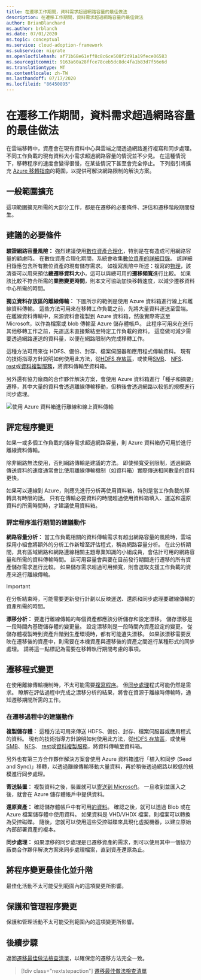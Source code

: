 ```yaml
---
title: 在遷移工作期間，資料需求超過網路容量的最佳做法
description: 在遷移工作期間，資料需求超過網路容量的最佳做法
author: BrianBlanchard
ms.author: brblanch
ms.date: 07/01/2020
ms.topic: conceptual
ms.service: cloud-adoption-framework
ms.subservice: migrate
ms.openlocfilehash: af71b68e61eff8c8c6ce508f2d91a19fece06583
ms.sourcegitcommit: 9163a60a28ffce78ceb5dc8dc4fa1b83d7f56e6d
ms.translationtype: MT
ms.contentlocale: zh-TW
ms.lasthandoff: 07/17/2020
ms.locfileid: "86450895"
---
```

<!-- cSpell:ignore HDFS databox VHDX -->

# <a name="best-practices-when-data-requirements-exceed-network-capacity-during-a-migration-effort"></a>在遷移工作期間，資料需求超過網路容量的最佳做法

在雲端移轉中，資產會在現有資料中心與雲端之間透過網路進行複寫和同步處理。 不同工作負載的現有資料大小需求超過網路容量的情況並不少見。 在這種情況下，移轉程序的速度會變得很慢，在某些情況下甚至會完全停止。 下列指引將擴充 [Azure 移轉指南](../azure-migration-guide/index.md)的範圍，以提供可解決網路限制的解決方案。

## <a name="general-scope-expansion"></a>一般範圍擴充

這項範圍擴充所需的大部分工作，都是在遷移的必要條件、評估和遷移階段期間發生。

## <a name="suggested-prerequisites"></a>建議的必要條件

**驗證網路容量風險：** 強烈建議使用[數位資產合理化](../../digital-estate/rationalize.md)，特別是在有造成可用網路容量的顧慮時。 在數位資產合理化期間，系統會收集[數位資產的詳細目錄](../../digital-estate/inventory.md)。 該詳細目錄應包含所有數位資產的現有儲存需求。 如複寫風險中所述：複寫的[物理](../migration-considerations/migrate/replicate.md#replication-risks---physics-of-replication)，該清查可以用來預估**總遷移資料大小**，這可以與總可用的**遷移頻寬**進行比較。 如果該比較不符合所需的**業務變更時間**，則本文可協助加快移轉速度，以減少遷移資料中心所需的時間。

**獨立資料存放區的離線傳輸：** 下圖所示的範例是使用 Azure 資料箱進行線上和離線資料傳輸。 這些方法可用來在移轉工作負載之前，先將大量資料運送至雲端。 在離線資料傳輸中，來源資料會複製到 Azure 資料箱，然後實際寄送至 Microsoft，以作為檔案或 blob 傳輸至 Azure 儲存體帳戶。 此程序可用來在進行其他移轉工作之前，先運送未直接繫結至特定工作負載的資料。 這麼做可減少需要透過網路運送的資料量，以便在網路限制內完成移轉工作。

這種方法可用來從 HDFS、備份、封存、檔案伺服器和應用程式傳輸資料。 現有的技術指導方針說明如何使用此方法，從[HDFS 存放區](https://docs.microsoft.com/azure/storage/blobs/data-lake-storage-migrate-on-premises-hdfs-cluster)，或使用[SMB](https://docs.microsoft.com/azure/databox/data-box-deploy-copy-data)、 [NFS](https://docs.microsoft.com/azure/databox/data-box-deploy-copy-data-via-nfs)、 [rest](https://docs.microsoft.com/azure/databox/data-box-deploy-copy-data-via-rest)或[資料複製服務](https://docs.microsoft.com/azure/databox/data-box-deploy-copy-data-via-copy-service)，將資料傳輸至資料箱。

另外還有協力廠商的合作夥伴解決方案，會使用 Azure 資料箱進行「種子和摘要」遷移，其中大量的資料會透過離線傳輸移動，但稍後會透過網路以較低的規模進行同步處理。

![使用 Azure 資料箱進行離線和線上資料傳輸](../../_images/migrate/data-box.png)

## <a name="assess-process-changes"></a>評定程序變更

如果一或多個工作負載的儲存需求超過網路容量，則 Azure 資料箱仍可用於進行離線資料傳輸。

除非網路無法使用，否則網路傳輸是建議的方法。 即使頻寬受到限制，透過網路傳送資料的速度通常會比使用離線傳輸機制（如資料箱）實際傳送相同數量的資料更快。

如果可以連線到 Azure，則應先進行分析再使用資料箱，特別是當工作負載的移轉具有時限的話。 只有在傳輸必要資料的時間超過使用資料箱填入、運送和還原資料的所需時間時，才建議使用資料箱。

### <a name="suggested-action-during-the-assess-process"></a>評定程序進行期間的建議動作

**網路容量分析：** 當工作負載相關的資料傳輸需求有超出網路容量的風險時，雲端採用小組會將額外的分析工作新增至評估程式，稱為網路容量分析。 在此分析期間，具有區域網路和網路連線相關主題專業知識的小組成員，會估計可用的網路容量和所需的資料傳輸時間。 該可用容量會與要在目前發行期間進行遷移的所有資產儲存需求進行比較。 如果儲存需求超過可用頻寬，則會選取支援工作負載的資產來進行離線傳輸。

> [!IMPORTANT]
> 在分析結束時，可能需要更新發行計劃以反映運送、還原和同步處理要離線傳輸的資產所需的時間。

**漂移分析：** 要進行離線傳輸的每個資產都應該分析儲存和設定漂移。 儲存漂移是一段時間內基礎儲存體的變更量。 設定漂移則是一段時間內資產設定的變更。 從儲存體複製時到資產升階到生產環境時，都有可能遺失漂移。 如果該漂移需要反映在遷移後的資產中，則需要在本機資產與遷移後的資產之間進行某種形式的同步處理。 請將這一點標記為需要在移轉執行期間考慮的事項。

## <a name="migration-process-changes"></a>遷移程式變更

在使用離線傳輸機制時，不太可能需要[複寫程序](../migration-considerations/migrate/replicate.md)。 但[同步處理](../migration-considerations/migrate/replicate.md)程式可能仍然是需求。 瞭解在評估過程中完成之漂移分析的結果，將會在資源于離線時傳輸時，通知遷移期間所需的工作。

### <a name="suggested-action-during-the-migration-process"></a>在遷移過程中的建議動作

**複製儲存體：** 這種方法可用來傳送 HDFS、備份、封存、檔案伺服器或應用程式的資料。 現有的技術指導方針說明如何使用此方法，從[HDFS 存放區](https://docs.microsoft.com/azure/storage/blobs/data-lake-storage-migrate-on-premises-hdfs-cluster)，或使用[SMB](https://docs.microsoft.com/azure/databox/data-box-deploy-copy-data)、 [NFS](https://docs.microsoft.com/azure/databox/data-box-deploy-copy-data-via-nfs)、 [rest](https://docs.microsoft.com/azure/databox/data-box-deploy-copy-data-via-rest)或[資料複製服務](https://docs.microsoft.com/azure/databox/data-box-deploy-copy-data-via-copy-service)，將資料傳輸至資料箱。

另外也有第三方合作夥伴解決方案會使用 Azure 資料箱進行「植入和同步 (Seed and Sync)」移轉，以透過離線傳輸移動大量資料，再於稍後透過網路以較低的規模進行同步處理。

**寄送裝置：** 複製資料之後，裝置就可以[寄送到 Microsoft](https://docs.microsoft.com/azure/databox/data-box-deploy-picked-up)。 一旦收到並匯入之後，就會在 Azure 儲存體帳戶中提供資料。

**還原資產：** 確認儲存體帳戶中有可用[的資料](https://docs.microsoft.com/azure/databox/data-box-deploy-picked-up#verify-data-upload-to-azure)。 確認之後，就可以透過 Blob 或在 Azure 檔案儲存體中使用資料。 如果資料是 VHD/VHDX 檔案，則檔案可以轉換為受控磁碟。 隨後，您就可以使用這些受控磁碟來具現化虛擬機器，以建立原始內部部署資產的複本。

**同步處理：** 如果漂移的同步處理是已遷移資產的需求，則可以使用其中一個協力廠商合作夥伴解決方案來同步處理檔案，直到資產還原為止。

## <a name="optimize-and-promote-process-changes"></a>將程序變更最佳化並升階

最佳化活動不太可能受到範圍內的這項變更所影響。

## <a name="secure-and-manage-process-changes"></a>保護和管理程序變更

保護和管理活動不太可能受到範圍內的這項變更所影響。

## <a name="next-steps"></a>後續步驟

返回[遷移最佳做法檢查清單](./index.md)，以確保您的遷移方法完全一致。

> [!div class="nextstepaction"]
> [遷移最佳做法檢查清單](./index.md)
